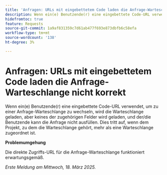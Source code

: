 ```yaml
---
title: 'Anfragen: URLs mit eingebettetem Code laden die Anfrage-Warteschlange nicht korrekt'
description: Wenn ein(e) Benutzende(r) eine eingebettete Code-URL verwendet, um zu einer Anfrage-Warteschlange zu wechseln, wird die Warteschlange geladen, aber keines der zugehörigen Felder wird geladen, und der/die Benutzende kann die Anfrage nicht ausfüllen. Dies tritt auf, wenn dem Projekt, zu dem die Warteschlange gehört, mehr als eine Warteschlange zugeordnet ist
hidefromtoc: true
feature: Requests
source-git-commit: 1a9af831359c7d61ab477f693e873dbfb6c58efa
workflow-type: tm+mt
source-wordcount: '138'
ht-degree: 3%

---
```



# Anfragen: URLs mit eingebettetem Code laden die Anfrage-Warteschlange nicht korrekt

Wenn ein(e) Benutzende(r) eine eingebettete Code-URL verwendet, um zu einer Anfrage-Warteschlange zu wechseln, wird die Warteschlange geladen, aber keines der zugehörigen Felder wird geladen, und der/die Benutzende kann die Anfrage nicht ausfüllen. Dies tritt auf, wenn dem Projekt, zu dem die Warteschlange gehört, mehr als eine Warteschlange zugeordnet ist.

**Problemumgehung**

Die direkte Zugriffs-URL für die Anfrage-Warteschlange funktioniert erwartungsgemäß.

_Erste Meldung am Mittwoch, 18. März 2025._
